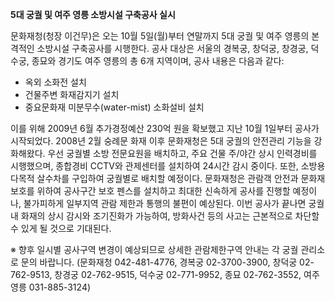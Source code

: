 **5대 궁궐 및 여주 영릉 소방시설 구축공사 실시**

문화재청(청장 이건무)은 오는 10월 5일(월)부터 연말까지 5대 궁궐 및 여주 영릉의 본격적인 소방시설 구축공사를 시행한다. 공사 대상은 서울의 경복궁, 창덕궁, 창경궁, 덕수궁, 종묘와 경기도 여주 영릉의 총 6개 지역이며, 공사 내용은 다음과 같다:
- 옥외 소화전 설치
- 건물주변 화재감지기 설치
- 중요문화재 미분무수(water-mist) 소화설비 설치

이를 위해 2009년 6월 추가경정예산 230억 원을 확보했고 지난 10월 1일부터 공사가 시작되었다. 2008년 2월 숭례문 화재 이후 문화재청은 5대 궁궐의 안전관리 기능을 강화해왔다. 우선 궁궐별 소방 전문요원을 배치하고, 주요 건물 주/야간 상시 인력경비를 시행했으며, 종합경비 CCTV와 관제센터를 설치하여 24시간 감시 중이다. 또한, 소방용 다목적 살수차를 구입하여 궁궐별로 배치할 예정이다. 문화재청은 관람객 안전과 문화재 보호를 위하여 공사구간 보호 펜스를 설치하고 최대한 신속하게 공사를 진행할 예정이나, 불가피하게 일부지역 관람 제한과 통행의 불편이 예상된다. 이번 공사가 끝나면 궁궐 내 화재의 상시 감시와 조기진화가 가능하여, 방화사건 등의 사고는 근본적으로 차단할 수 있게 될 것으로 기대된다.

※ 향후 일시별 공사구역 변경이 예상되므로 상세한 관람제한구역 안내는 각 궁궐 관리소로 문의 바랍니다. (문화재청 042-481-4776, 경복궁 02-3700-3900, 창덕궁 02-762-9513, 창경궁 02-762-9515, 덕수궁 02-771-9952, 종묘 02-762-3552, 여주 영릉 031-885-3124)